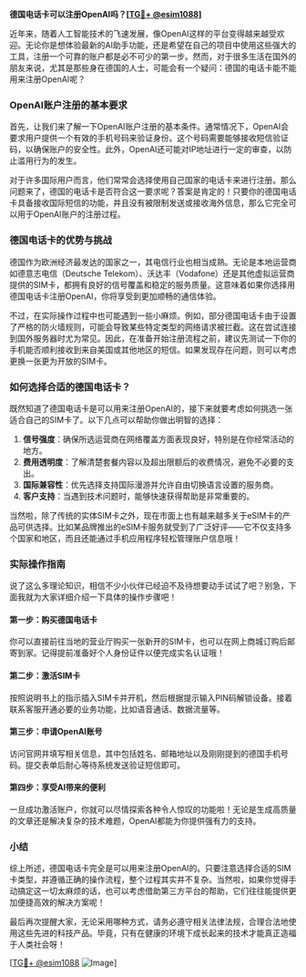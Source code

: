 **德国电话卡可以注册OpenAI吗？[[TG💪+ @esim1088](https://t.me/s/esim1088)]**

近年来，随着人工智能技术的飞速发展，像OpenAI这样的平台变得越来越受欢迎。无论你是想体验最新的AI助手功能，还是希望在自己的项目中使用这些强大的工具，注册一个可靠的账户都是必不可少的第一步。然而，对于很多生活在国外的朋友来说，尤其是那些身在德国的人士，可能会有一个疑问：德国的电话卡能不能用来注册OpenAI呢？

### OpenAI账户注册的基本要求

首先，让我们来了解一下OpenAI账户注册的基本条件。通常情况下，OpenAI会要求用户提供一个有效的手机号码来验证身份。这个号码需要能够接收短信验证码，以确保账户的安全性。此外，OpenAI还可能对IP地址进行一定的审查，以防止滥用行为的发生。

对于许多国际用户而言，他们常常会选择使用自己国家的电话卡来进行注册。那么问题来了，德国的电话卡是否符合这一要求呢？答案是肯定的！只要你的德国电话卡具备接收国际短信的功能，并且没有被限制发送或接收海外信息，那么它完全可以用于OpenAI账户的注册过程。

### 德国电话卡的优势与挑战

德国作为欧洲经济最发达的国家之一，其电信行业也相当成熟。无论是本地运营商如德意志电信（Deutsche Telekom）、沃达丰（Vodafone）还是其他虚拟运营商提供的SIM卡，都拥有良好的信号覆盖和稳定的服务质量。这意味着如果你选择用德国电话卡注册OpenAI，你将享受到更加顺畅的通信体验。

不过，在实际操作过程中也可能遇到一些小麻烦。例如，部分德国电话卡由于设置了严格的防火墙规则，可能会导致某些特定类型的网络请求被拦截。这在尝试连接到国外服务器时尤为常见。因此，在准备开始注册流程之前，建议先测试一下你的手机能否顺利接收到来自美国或其他地区的短信。如果发现存在问题，则可以考虑更换一张更为开放的SIM卡。

### 如何选择合适的德国电话卡？

既然知道了德国电话卡是可以用来注册OpenAI的，接下来就要考虑如何挑选一张适合自己的SIM卡了。以下几点可以帮助你做出明智的选择：

1. **信号强度**：确保所选运营商在网络覆盖方面表现良好，特别是在你经常活动的地方。
2. **费用透明度**：了解清楚套餐内容以及超出限额后的收费情况，避免不必要的支出。
3. **国际兼容性**：优先选择支持国际漫游并允许自由切换语言设置的服务商。
4. **客户支持**：当遇到技术问题时，能够快速获得帮助是非常重要的。

当然啦，除了传统的实体SIM卡之外，现在市面上也有越来越多关于eSIM卡的产品可供选择。比如某品牌推出的eSIM卡服务就受到了广泛好评——它不仅支持多个国家和地区，而且还能通过手机应用程序轻松管理账户信息哦！

### 实际操作指南

说了这么多理论知识，相信不少小伙伴已经迫不及待想要动手试试了吧？别急，下面我就为大家详细介绍一下具体的操作步骤吧！

#### 第一步：购买德国电话卡
你可以直接前往当地的营业厅购买一张新开的SIM卡，也可以在网上商城订购后邮寄到家。记得提前准备好个人身份证件以便完成实名认证哦！

#### 第二步：激活SIM卡
按照说明书上的指示插入SIM卡并开机，然后根据提示输入PIN码解锁设备。接着联系客服开通必要的业务功能，比如语音通话、数据流量等。

#### 第三步：申请OpenAI账号
访问官网并填写相关信息，其中包括姓名、邮箱地址以及刚刚提到的德国手机号码。提交表单后耐心等待系统发送验证短信即可。

#### 第四步：享受AI带来的便利
一旦成功激活账户，你就可以尽情探索各种令人惊叹的功能啦！无论是生成高质量的文章还是解决复杂的技术难题，OpenAI都能为你提供强有力的支持。

### 小结

综上所述，德国电话卡完全是可以用来注册OpenAI的。只要注意选择合适的SIM卡类型，并遵循正确的操作流程，整个过程其实并不复杂。当然啦，如果你觉得手动搞定这一切太麻烦的话，也可以考虑借助第三方平台的帮助，它们往往能提供更加便捷高效的解决方案呢！

最后再次提醒大家，无论采用哪种方式，请务必遵守相关法律法规，合理合法地使用这些先进的科技产品。毕竟，只有在健康的环境下成长起来的技术才能真正造福于人类社会呀！

[[TG💪+ @esim1088](https://t.me/s/esim1088) ![Image](https://i.postimg.cc/4NQfJmqS/Snipaste-2025-05-13-00-14-12.png)]